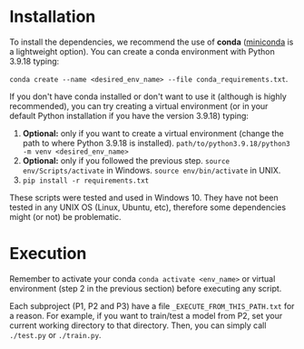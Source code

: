 # Installation

To install the dependencies, we recommend the use of **conda** ([miniconda](https://docs.anaconda.com/free/miniconda/index.html) is a lightweight option). You can create a conda environment with Python 3.9.18 typing:

`conda create --name <desired_env_name> --file conda_requirements.txt`.

If you don't have conda installed or don't want to use it (although is highly recommended), you can try creating a virtual environment (or in your default Python installation if you have the version 3.9.18) typing:

1. **Optional:**  only if you want to create a virtual environment (change the path to where Python 3.9.18 is installed). `path/to/python3.9.18/python3 -m venv <desired_env_name>`
2. **Optional:** only if you followed the previous step. `source env/Scripts/activate` in Windows. `source env/bin/activate` in UNIX.
3. `pip install -r requirements.txt`

These scripts were tested and used in Windows 10. They have not been tested in any UNIX OS (Linux, Ubuntu, etc), therefore some dependencies might (or not) be problematic.

# Execution

Remember to activate your conda `conda activate <env_name>` or virtual environment (step 2 in the previous section) before executing any script.

Each subproject (P1, P2 and P3) have a file `_EXECUTE_FROM_THIS_PATH.txt` for a reason. For example, if you want to train/test a model from P2, set your current working directory to that directory. Then, you can simply call `./test.py` or `./train.py`.
